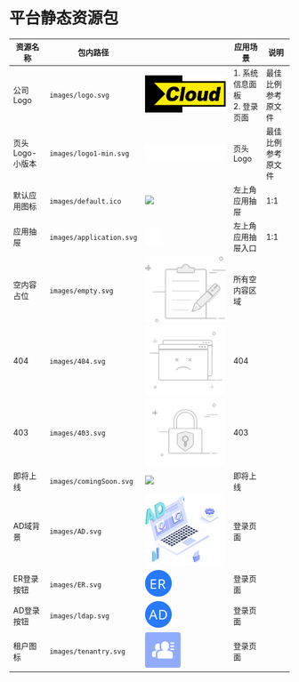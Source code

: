 # 平台静态资源包

| 资源名称       | 包内路径                     |                               | 应用场景                  | 说明        |
|------------|--------------------------|-------------------------------|-----------------------|-----------|
| 公司 Logo    | `images/logo.svg`        | ![](./images/logo.svg)        | 1. 系统信息面板<br/>2. 登录页面 | 最佳比例参考原文件 |
| 页头Logo-小版本 | `images/logo1-min.svg`   | ![](./images/logo1-min.svg)   | 页头Logo                | 最佳比例参考原文件 |
| 默认应用图标     | `images/default.ico`     | ![](./images/default.ico)     | 左上角应用抽屉               | 1:1       |
| 应用抽屉       | `images/application.svg` | ![](./images/application.svg) | 左上角应用抽屉入口             | 1:1       |
| 空内容占位      | `images/empty.svg`       | ![](./images/empty.svg)       | 所有空内容区域               |           |
| 404        | `images/404.svg`         | ![](./images/404.svg)         | 404                   |           |
| 403        | `images/403.svg`         | ![](./images/403.svg)         | 403                   |           |
| 即将上线       | `images/comingSoon.svg`  | ![](./images/comingSoon.svg)  | 即将上线                  |           |
| AD域背景      | `images/AD.svg`          | ![](./images/AD.svg)          | 登录页面                  |           |
| ER登录按钮     | `images/ER.svg`          | ![](./images/ER.svg)          | 登录页面                  |           |
| AD登录按钮     | `images/ldap.svg`        | ![](./images/ldap.svg)        | 登录页面                  |           |
| 租户图标       | `images/tenantry.svg`    | ![](./images/tenantry.svg)    | 登录页面                  |           |


